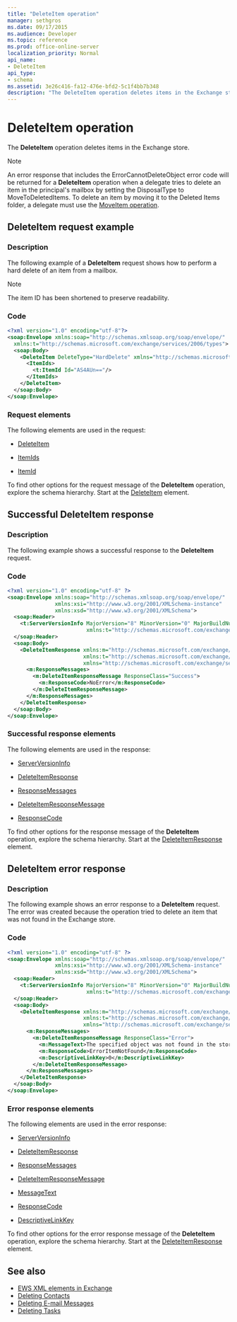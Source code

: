 ```yaml
---
title: "DeleteItem operation"
manager: sethgros
ms.date: 09/17/2015
ms.audience: Developer
ms.topic: reference
ms.prod: office-online-server
localization_priority: Normal
api_name:
- DeleteItem
api_type:
- schema
ms.assetid: 3e26c416-fa12-476e-bfd2-5c1f4bb7b348
description: "The DeleteItem operation deletes items in the Exchange store."
---
```


# DeleteItem operation

The **DeleteItem** operation deletes items in the Exchange store. 
  
> [!NOTE]
> An error response that includes the ErrorCannotDeleteObject error code will be returned for a **DeleteItem** operation when a delegate tries to delete an item in the principal's mailbox by setting the DisposalType to MoveToDeletedItems. To delete an item by moving it to the Deleted Items folder, a delegate must use the [MoveItem operation](moveitem-operation.md). 
  
## DeleteItem request example

### Description

The following example of a **DeleteItem** request shows how to perform a hard delete of an item from a mailbox. 
  
> [!NOTE]
> The item ID has been shortened to preserve readability. 
  
### Code

```XML
<?xml version="1.0" encoding="utf-8"?>
<soap:Envelope xmlns:soap="http://schemas.xmlsoap.org/soap/envelope/"
  xmlns:t="http://schemas.microsoft.com/exchange/services/2006/types">
  <soap:Body>
    <DeleteItem DeleteType="HardDelete" xmlns="http://schemas.microsoft.com/exchange/services/2006/messages">
      <ItemIds>
        <t:ItemId Id="AS4AUn=="/>
      </ItemIds>
    </DeleteItem>
  </soap:Body>
</soap:Envelope>
```

### Request elements

The following elements are used in the request:
  
- [DeleteItem](deleteitem.md)
    
- [ItemIds](itemids.md)
    
- [ItemId](itemid.md)
    
To find other options for the request message of the **DeleteItem** operation, explore the schema hierarchy. Start at the [DeleteItem](deleteitem.md) element. 
  
## Successful DeleteItem response

### Description

The following example shows a successful response to the **DeleteItem** request. 
  
### Code

```XML
<?xml version="1.0" encoding="utf-8" ?>
<soap:Envelope xmlns:soap="http://schemas.xmlsoap.org/soap/envelope/" 
               xmlns:xsi="http://www.w3.org/2001/XMLSchema-instance" 
               xmlns:xsd="http://www.w3.org/2001/XMLSchema">
  <soap:Header>
    <t:ServerVersionInfo MajorVersion="8" MinorVersion="0" MajorBuildNumber="595" MinorBuildNumber="0" 
                         xmlns:t="http://schemas.microsoft.com/exchange/services/2006/types" />
  </soap:Header>
  <soap:Body>
    <DeleteItemResponse xmlns:m="http://schemas.microsoft.com/exchange/services/2006/messages" 
                        xmlns:t="http://schemas.microsoft.com/exchange/services/2006/types" 
                        xmlns="http://schemas.microsoft.com/exchange/services/2006/messages">
      <m:ResponseMessages>
        <m:DeleteItemResponseMessage ResponseClass="Success">
          <m:ResponseCode>NoError</m:ResponseCode>
        </m:DeleteItemResponseMessage>
      </m:ResponseMessages>
    </DeleteItemResponse>
  </soap:Body>
</soap:Envelope>
```

### Successful response elements

The following elements are used in the response:
  
- [ServerVersionInfo](serverversioninfo.md)
    
- [DeleteItemResponse](deleteitemresponse.md)
    
- [ResponseMessages](responsemessages.md)
    
- [DeleteItemResponseMessage](deleteitemresponsemessage.md)
    
- [ResponseCode](responsecode.md)
    
To find other options for the response message of the **DeleteItem** operation, explore the schema hierarchy. Start at the [DeleteItemResponse](deleteitemresponse.md) element. 
  
## DeleteItem error response

### Description

The following example shows an error response to a **DeleteItem** request. The error was created because the operation tried to delete an item that was not found in the Exchange store. 
  
### Code

```XML
<?xml version="1.0" encoding="utf-8" ?>
<soap:Envelope xmlns:soap="http://schemas.xmlsoap.org/soap/envelope/" 
               xmlns:xsi="http://www.w3.org/2001/XMLSchema-instance" 
               xmlns:xsd="http://www.w3.org/2001/XMLSchema">
  <soap:Header>
    <t:ServerVersionInfo MajorVersion="8" MinorVersion="0" MajorBuildNumber="595" MinorBuildNumber="0" 
                         xmlns:t="http://schemas.microsoft.com/exchange/services/2006/types" />
  </soap:Header>
  <soap:Body>
    <DeleteItemResponse xmlns:m="http://schemas.microsoft.com/exchange/services/2006/messages" 
                        xmlns:t="http://schemas.microsoft.com/exchange/services/2006/types" 
                        xmlns="http://schemas.microsoft.com/exchange/services/2006/messages">
      <m:ResponseMessages>
        <m:DeleteItemResponseMessage ResponseClass="Error">
          <m:MessageText>The specified object was not found in the store.</m:MessageText>
          <m:ResponseCode>ErrorItemNotFound</m:ResponseCode>
          <m:DescriptiveLinkKey>0</m:DescriptiveLinkKey>
        </m:DeleteItemResponseMessage>
      </m:ResponseMessages>
    </DeleteItemResponse>
  </soap:Body>
</soap:Envelope>
```

### Error response elements

The following elements are used in the error response:
  
- [ServerVersionInfo](serverversioninfo.md)
    
- [DeleteItemResponse](deleteitemresponse.md)
    
- [ResponseMessages](responsemessages.md)
    
- [DeleteItemResponseMessage](deleteitemresponsemessage.md)
    
- [MessageText](messagetext.md)
    
- [ResponseCode](responsecode.md)
    
- [DescriptiveLinkKey](descriptivelinkkey.md)
    
To find other options for the error response message of the **DeleteItem** operation, explore the schema hierarchy. Start at the [DeleteItemResponse](deleteitemresponse.md) element. 
  
## See also

- [EWS XML elements in Exchange](ews-xml-elements-in-exchange.md)
- [Deleting Contacts](http://msdn.microsoft.com/library/fcc3dc84-cd3e-455e-a1a7-ae6921c9b588%28Office.15%29.aspx)  
- [Deleting E-mail Messages](http://msdn.microsoft.com/library/c40f2f0b-dae0-412f-b716-727e8c0949b4%28Office.15%29.aspx) 
- [Deleting Tasks](http://msdn.microsoft.com/library/a3d7e25f-8a35-4901-b1d9-d31f418ab340%28Office.15%29.aspx)


